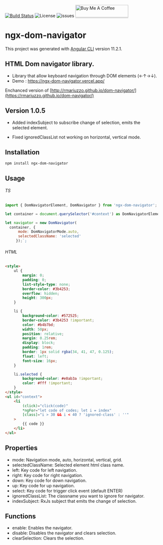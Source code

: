 [![Build Status](https://travis-ci.com/serhatkaya/ngx-dom-navigator.svg?branch=master)](https://travis-ci.com/github/serhatkaya/ngx-dom-navigator)
![License](https://img.shields.io/github/license/serhatkaya/ngx-dom-navigator.svg)
![issues](https://img.shields.io/github/issues/serhatkaya/ngx-dom-navigator.svg)
<a href="https://www.buymeacoffee.com/serhatkaya" target="_blank"><img src="https://www.buymeacoffee.com/assets/img/custom_images/orange_img.png" alt="Buy Me A Coffee" style="height: 41px !important;width: 174px !important;box-shadow: 0px 3px 2px 0px rgba(190, 190, 190, 0.5) !important;-webkit-box-shadow: 0px 3px 2px 0px rgba(190, 190, 190, 0.5) !important;" ></a>

# ngx-dom-navigator

This project was generated with [Angular CLI](https://github.com/angular/angular-cli) version 11.2.1.

## HTML Dom navigator library.

- Library that allow keyboard navigation through DOM elements (←↑→↓).
- Demo : https://ngx-dom-navigator.vercel.app/

Enchanced version of [http://rmariuzzo.github.io/dom-navigator/](https://rmariuzzo.github.io/dom-navigator/)

## Version 1.0.5

- Added indexSubject to subscribe change of selection, emits the selected element.

- Fixed ignoredClassList not working on horizontal, vertical mode.

## Installation

`npm install ngx-dom-navigator`

## Usage

###### TS

```js
import { DomNavigatorElement, DomNavigator } from 'ngx-dom-navigator';

let container = document.querySelector('#context') as DomNavigatorElement;

let navigator = new DomNavigator(
  container, {
      mode: DomNavigatorMode.auto,
      selectedClassName: 'selected'
     });`;
```

###### HTML

```html
<style>
	ul {
		margin: 0;
		padding: 0;
		list-style-type: none;
		border-color: #3b4253;
		overflow: hidden;
		height: 300px;
	}

	li {
		background-color: #572525;
		border-color: #3b4253 !important;
		color: #b4b7bd;
		width: 50px;
		position: relative;
		margin: 0.25rem;
		display: block;
		padding: 1rem;
		border: 1px solid rgba(34, 41, 47, 0.125);
		float: left;
		font-size: 16px;
	}

	li.selected {
		background-color: #e0ab3a !important;
		color: #fff !important;
	}
</style>
<ul id="context">
	<li
		(click)="click(code)"
		*ngFor="let code of codes; let i = index"
		[class]="i > 30 && i < 40 ? 'ignored-class' : ''"
	>
		{{ code }}
	</li>
</ul>
```

## Properties

- mode: Navigation mode, auto, horizontal, vertical, grid.
- selectedClassName: Selected element html class name.
- left: Key code for left navigation.
- right: Key code for right navigation.
- down: Key code for down navigation.
- up: Key code for up navigation.
- select: Key code for trigger click event (default ENTER)
- ignoredClassList: The classname you want to ignore for navigator.
- indexSubject: RxJs subject that emits the change of selection.

## Functions

- enable: Enables the navigator.
- disable: Disables the navigator and clears selection.
- clearSelection: Clears the selection.
